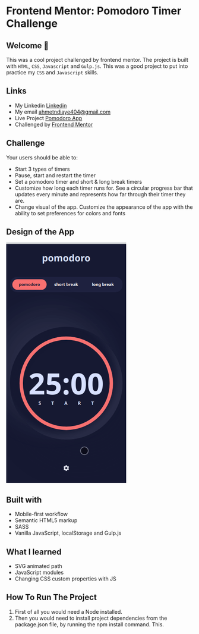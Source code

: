 # Frontend Mentor: Pomodoro Timer Challenge
 
## Welcome 🍃

This was a cool project challenged by frontend mentor. The project is built with `HTML`, `CSS`, `Javascript` and `Gulp.js`. This was a good project to put into practice my `CSS` and `Javascript` skills.

## Links
- My Linkedin [Linkedin](https://www.linkedin.com/in/mouhametndiaye/)
- My email ahmetndiaye404@gmail.com
- Live Project [Pomodoro App](https://mouhametnd-pomodoro.netlify.app/)
- Challenged by [Frontend Mentor](https://www.frontendmentor.io/home)

## Challenge  

Your users should be able to:
- Start 3 types of timers
- Pause, start and restart the timer
- Set a pomodoro timer and short & long break timers
- Customize how long each timer runs for. See a circular progress bar that updates every minute and represents how far through their timer they are.
- Change visual of the app. Customize the appearance of the app with the ability to set preferences for colors and fonts

## Design of the App
![Design preview for the Pomodoro App page coding challenge](./pomodoro-app.gif)

## Built with

- Mobile-first workflow
- Semantic HTML5 markup
- SASS
- Vanilla JavaScript, localStorage and Gulp.js

## What I learned

- SVG animated path
- JavaScript modules
- Changing CSS custom properties with JS

## How To Run The Project

1. First of all you would need a Node installed.
2. Then you would need to install project dependencies from the package.json file, by running the npm install command. This.



